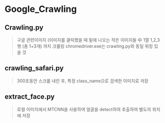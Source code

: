 # Google_Crawling

## Crawling.py
> 구글 관련이미지 (이미지를 클릭했을 때 밑에 나오는 작은 이미지들 中 1열 1,2,3행 (총 1+3개) 까지 크롤링 
> chromedriver.exe는 crawling.py와 동일 위칭 있을 것

## crawling_safari.py
> 300초동안 스크롤 내린 후, 특정 class_name으로 검색한 이미지로 저장

## extract_face.py
> 로컬 이미지에서 MTCNN을 사용하여 얼굴을 detect하여 추출하여 별도의 위치에 저장

